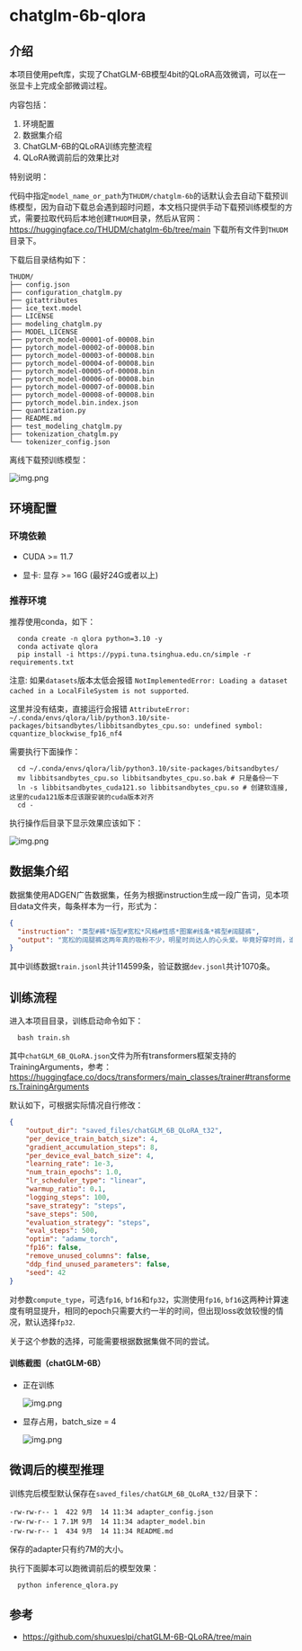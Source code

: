 # chatglm-6b-qlora

## 介绍

本项目使用peft库，实现了ChatGLM-6B模型4bit的QLoRA高效微调，可以在一张显卡上完成全部微调过程。

内容包括：

1. 环境配置
2. 数据集介绍
3. ChatGLM-6B的QLoRA训练完整流程
4. QLoRA微调前后的效果比对

特别说明：

代码中指定`model_name_or_path`为`THUDM/chatglm-6b`的话默认会去自动下载预训练模型，因为自动下载总会遇到超时问题，本文档只提供手动下载预训练模型的方式，需要拉取代码后本地创建`THUDM`目录，然后从官网：https://huggingface.co/THUDM/chatglm-6b/tree/main 下载所有文件到`THUDM`目录下。

下载后目录结构如下：
```text
THUDM/
├── config.json
├── configuration_chatglm.py
├── gitattributes
├── ice_text.model
├── LICENSE
├── modeling_chatglm.py
├── MODEL_LICENSE
├── pytorch_model-00001-of-00008.bin
├── pytorch_model-00002-of-00008.bin
├── pytorch_model-00003-of-00008.bin
├── pytorch_model-00004-of-00008.bin
├── pytorch_model-00005-of-00008.bin
├── pytorch_model-00006-of-00008.bin
├── pytorch_model-00007-of-00008.bin
├── pytorch_model-00008-of-00008.bin
├── pytorch_model.bin.index.json
├── quantization.py
├── README.md
├── test_modeling_chatglm.py
├── tokenization_chatglm.py
└── tokenizer_config.json
```

离线下载预训练模型：

![img.png](pics/chatglm-6b.jpg)

## 环境配置

### 环境依赖

- CUDA >= 11.7

- 显卡: 显存 >= 16G (最好24G或者以上)

### 推荐环境

推荐使用conda，如下：

```shell
  conda create -n qlora python=3.10 -y
  conda activate qlora
  pip install -i https://pypi.tuna.tsinghua.edu.cn/simple -r requirements.txt
```

注意: 如果`datasets`版本太低会报错 `NotImplementedError: Loading a dataset cached in a LocalFileSystem is not supported`.

这里并没有结束，直接运行会报错 `AttributeError: ~/.conda/envs/qlora/lib/python3.10/site-packages/bitsandbytes/libbitsandbytes_cpu.so: undefined symbol: cquantize_blockwise_fp16_nf4`

需要执行下面操作：
```shell
  cd ~/.conda/envs/qlora/lib/python3.10/site-packages/bitsandbytes/
  mv libbitsandbytes_cpu.so libbitsandbytes_cpu.so.bak # 只是备份一下
  ln -s libbitsandbytes_cuda121.so libbitsandbytes_cpu.so # 创建软连接,这里的cuda121版本应该跟安装的cuda版本对齐
  cd -
```

执行操作后目录下显示效果应该如下：

![img.png](pics/libbitsandbytes_cpu_2.jpg)

## 数据集介绍

数据集使用ADGEN广告数据集，任务为根据instruction生成一段广告词，见本项目data文件夹，每条样本为一行，形式为：

```json
{
  "instruction": "类型#裤*版型#宽松*风格#性感*图案#线条*裤型#阔腿裤", 
  "output": "宽松的阔腿裤这两年真的吸粉不少，明星时尚达人的心头爱。毕竟好穿时尚，谁都能穿出腿长2米的效果宽松的裤腿，当然是遮肉小能手啊。上身随性自然不拘束，面料亲肤舒适贴身体验感棒棒哒。系带部分增加设计看点，还让单品的设计感更强。腿部线条若隐若现的，性感撩人。颜色敲温柔的，与裤子本身所呈现的风格有点反差萌。"
}
```

其中训练数据`train.jsonl`共计114599条，验证数据`dev.jsonl`共计1070条。

## 训练流程

进入本项目目录，训练启动命令如下：

```shell
  bash train.sh
```

其中`chatGLM_6B_QLoRA.json`文件为所有transformers框架支持的TrainingArguments，参考：https://huggingface.co/docs/transformers/main_classes/trainer#transformers.TrainingArguments

默认如下，可根据实际情况自行修改：

```json
{
    "output_dir": "saved_files/chatGLM_6B_QLoRA_t32",
    "per_device_train_batch_size": 4,
    "gradient_accumulation_steps": 8,
    "per_device_eval_batch_size": 4,
    "learning_rate": 1e-3,
    "num_train_epochs": 1.0,
    "lr_scheduler_type": "linear",
    "warmup_ratio": 0.1,
    "logging_steps": 100,
    "save_strategy": "steps",
    "save_steps": 500,
    "evaluation_strategy": "steps",
    "eval_steps": 500,
    "optim": "adamw_torch",
    "fp16": false,
    "remove_unused_columns": false,
    "ddp_find_unused_parameters": false,
    "seed": 42
}
```


对参数`compute_type`，可选`fp16`, `bf16`和`fp32`，实测使用`fp16`, `bf16`这两种计算速度有明显提升，相同的epoch只需要大约一半的时间，但出现loss收敛较慢的情况，默认选择`fp32`.

关于这个参数的选择，可能需要根据数据集做不同的尝试。

#### 训练截图（chatGLM-6B）

- 正在训练

  ![img.png](pics/train.jpg)

- 显存占用，batch_size = 4
  
  ![img.png](pics/nvidia-smi.jpg)

## 微调后的模型推理

训练完后模型默认保存在`saved_files/chatGLM_6B_QLoRA_t32/`目录下：

```text
-rw-rw-r-- 1  422 9月  14 11:34 adapter_config.json
-rw-rw-r-- 1 7.1M 9月  14 11:34 adapter_model.bin
-rw-rw-r-- 1  434 9月  14 11:34 README.md
```
保存的adapter只有约7M的大小。

执行下面脚本可以跑微调前后的模型效果：
```shell
  python inference_qlora.py
```

## 参考

- https://github.com/shuxueslpi/chatGLM-6B-QLoRA/tree/main
